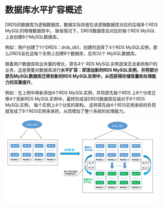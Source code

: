 # 数据库水平扩容概述

DRDS的数据库为逻辑数据库，数据实际存放在该逻辑数据库对应的后端多个RDS MySQL的物理数据库中。 缺省情况下，DRDS数据库会对应的每个RDS MySQL上会创建8个MySQL数据库。<br>

例如：用户创建了1个DRDS：drds_db1，创建时选择了4个RDS MySQL实例，那么DRDS会在这每个实例上创建8个数据库，总共32个 MySQL数据库。


随着用户数据库和业务量的增长，原先4个 RDS MySQL实例逐渐无法承担用户的业务，这是需要对数据库进行**水平扩容：即添加新的RDS MySQL实例，并将部分
原先MySQL数据库迁移到新的RDS MySQL实例中，从而获得存储容量和处理能力的双重提升**。 <br>

例如：在上例中再新添加4个RDS MySQL实例，并将原先每个RDS 上8个分库迁移4个到新RDS MySQL实例中，最终形成该DRDS数据库后端对于8个RDS MySQL实例，
每个实例上4个分库的架构。 这样原先由4个RDS实例承担的负荷就变成了8个RDS实例来承担，从而增加了整个系统的处理能力。

![水平扩容概述](../../../../../../image/DRDS/database-expansion.png)
